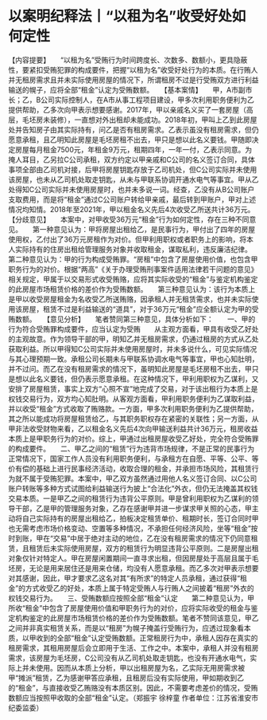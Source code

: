 # 以案明纪释法丨“以租为名”收受好处如何定性

【内容提要】　　“以租为名”受贿行为时间跨度长、次数多、数额小，更具隐蔽性，要紧扣受贿犯罪的构成要件，把握“以租为名”收受好处行为的本质。在行贿人并无租房需求且并未实际使用房屋的情况下，所谓租房不过是行受贿双方进行利益输送的幌子，应将全部“租金”认定为受贿数额。　　【基本案情】　　甲，A市副市长；乙，B公司实际控制人，在A市从事工程项目建设，甲多次利用职务便利为乙提供帮助，乙多次向甲表示想要感谢。2017年，甲以亲戚名义买了一套房屋（高层，毛坯房未装修），一直想对外出租却未能成功。2018年初，甲叫上乙到此房屋处并告知房子由其实际持有，问乙是否有租房需求。乙表示虽没有租房需求，但仍愿意承租，且乙明知此房屋是毛坯房租不出去，甲只是想以此名义要钱。甲随即决定房屋每月租金7500元，年租金9万元，租期四年，一年一付，乙表示同意。为掩人耳目，乙另拉C公司承租，双方约定以甲亲戚和C公司的名义签订合同，具体事项全部由乙司机对接，后甲将房屋钥匙存放于乙司机处，但C公司实际并未使用该房屋，也未从乙司机处取走钥匙，从未与甲联系协调开通水电气等事宜。甲从乙处得知C公司实际并未使用房屋时，也并未多说一词。经查，乙没有从B公司账户支取费用，而是将“租金”通过C公司账户转给甲亲戚，最后转到甲账户，甲对上述情况均知情。2018年至2021年，甲以租金名义先后4次收受乙所送共计36万元。　　【分歧意见】　　本案中，对甲收受36万元“租金”行为如何定性，存在三种不同意见。　　第一种意见认为：甲将房屋出租给乙，是民事行为，甲付出了四年的房屋使用权，乙付出了36万元房租作为对价。但甲利用职权或者职务上的影响，将本人实际持有的住房出租给管理服务对象并收取租金，谋取私利，违反廉洁纪律。　　第二种意见认为：甲的行为构成受贿罪。“房租”中包含了房屋使用价值，也包含甲职务行为的对价。根据“两高”《关于办理受贿刑事案件适用法律若干问题的意见》相关规定，甲属于以交易形式收受贿赂，应将其实际收受的“租金”与鉴定机构鉴定的此房屋市场租赁价格的差价作为受贿数额。　　第三种意见认为：该行为本质上是甲以收受房屋租金为名收受乙所送贿赂，因承租人并无租赁需求，也并未实际使用该房屋，租赁不过是利益输送的“道具”，对于36万元“租金”应全额认定为甲的受贿数额。　　【意见分析】　　笔者赞同第三种意见，具体分析如下：　　一、甲的行为符合受贿罪构成要件，应当认定为受贿　　从主观方面看，甲具有收受乙好处的主观故意。作为领导干部的甲，明知乙并无租房需求，仍通过租房的方式从乙处获取利益。所以甲得知C公司实际并未使用房屋时，并未多说什么，可见实际情况与其心理预期一致。承租公司长期未与甲联系协调水电气等事宜，甲也心知肚明，并不过问。而乙在没有租房需求的情况下，虽明知此房屋是毛坯房租不出去，甲只是想以此名义要钱，但仍表示愿意承租。在这种情况下，甲利用职权为乙谋利，又安排了房屋租赁，事实上双方“心照不宣”地完成了交易，对于该出租行为本质上是权钱交易行为，双方均心知肚明。从客观方面看，甲利用职务便利为乙谋取利益，并以收受“租金”方式收取了贿赂款。一方面，甲多次利用职务便利为乙提供帮助，其之所以能成功将房屋租赁给乙，与其职务职权存在紧密的关联性；另一方面，从甲非法收受财物来看，乙以租金名义先后4次向甲输送利益共计36万元，租房收益本质上是甲职务行为的对价。综上，甲通过出租房屋收受乙好处，完全符合受贿罪的构成要件。　　二、甲乙之间的“租赁”行为违背市场规律，不是正常的民事行为　　正常情况下，国家工作人员没有利用职务便利，与承租方在自愿、平等、公平、等价有偿的基础上进行民事经济活动，收取合理的租金，并承担市场风险，其租赁行为就不属于受贿犯罪。本案中，甲乙双方虽然通过用他人名义签订合同、以C公司账户转账等多种方式试图给利益输送行为披上“合法化”外衣，但仍无法掩盖其权钱交易本质。一是甲乙之间的租赁行为违背公平原则。甲是曾利用职权为乙谋利的领导干部，乙是甲的管理服务对象，乙存在感谢甲并进一步谋求甲关照的心态，甲主动将自己实际持有的房屋出租给乙，拍板决定租赁单价、租期时长，签订合同时甲也无需考虑市场价格变动、空置等多种情况，不承担任何经济风险，坐等“租金”按时到账，甲在“交易”中居于绝对主动的地位，乙在没有租房需求的情况下仍同意租赁，且租赁后未实际使用房屋，双方的租赁行为明显违背公平原则。二是房屋出租对象仅针对特定人。甲在房屋闲置期间一直寻求出租，但因房屋处于高层且属于毛坯房，无论是用来居住还是用来仓储，均没有人愿意承租。而乙多次对甲表示想要对其感谢，因此，甲才要求乙这名对其“有所求”的特定人员承租，通过获得“租金”的方式收受乙的好处，本质上属于特定受贿人与行贿人之间披着“租房”外衣的权钱交易行为。　　三、受贿数额应按照全部“租金”认定　　第二种意见认为，甲所收“租金”中包含了房屋使用价值和甲职务行为的对价，应将实际收受的租金与鉴定机构鉴定的此房屋市场租赁价格的差价作为受贿数额。笔者不赞同该意见，甲乙之间并非真实租赁关系，而是以“租房”为幌子掩盖行受贿行为，应透过现象看本质，以甲收到的全部“租金”认定受贿数额。正常租房行为中，承租人因存在真实的租房需求，其租用房屋后会立即用于生活、工作之中。本案中，承租人并没有租房需求，该房屋为毛坯房，C公司没有从乙司机处取走钥匙，也没有开通水电气，实际上并未使用。因而从本质上分析，甲以出租房屋为名，乙实际无用房需求被甲“摊派”租赁，乙为感谢甲答应承租，且租房后没有实际使用，甲如期收到乙的“租金”，与直接收受乙贿赂没有本质区别。因此，不需要考虑差价的情况，受贿数额应当按照甲收取的全部“租金”认定。（郑振宇 徐梓童 作者单位：江苏省淮安市纪委监委）